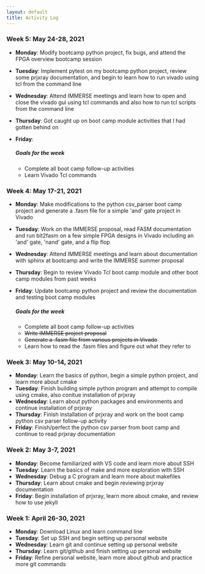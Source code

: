 ```yaml
---
layout: default
title: Activity Log
---
```


### **Week 5: May 24-28, 2021**

* **Monday**: Modify bootcamp python project, fix bugs, and attend the FPGA overview bootcamp session 
* **Tuesday**: Implement pytest on my bootcamp python project, review some prjxray documentation, and begin to learn how to run vivado using tcl from the command line
* **Wednesday**: Attend IMMERSE meetings and learn how to open and close the vivado gui using tcl commands and also how to run tcl scripts from the command line
* **Thursday**: Got caught up on boot camp module activities that I had gotten behind on 
* **Friday**: 

  ##### **Goals for the week**
    * Complete all boot camp follow-up activities
    * Learn Vivado Tcl commands

### **Week 4: May 17-21, 2021**

* **Monday**: Make modifications to the python csv_parser boot camp project and generate a .fasm file for a simple 'and' gate project in Vivado
* **Tuesday**: Work on the IMMERSE proposal, read FASM documentation and run bit2fasm on a few simple FPGA designs in Vivado including an 'and' gate, 'nand' gate, and a flip flop 
* **Wednesday**: Attend IMMERSE meetings and learn about documentation with sphinx at bootcamp and write the IMMERSE summer proposal 
* **Thursday**: Begin to review Vivado Tcl boot camp module and other boot camp modules from past weeks
* **Friday**: Update bootcamp python project and review the documentation and testing boot camp modules

  ##### **Goals for the week**
    * Complete all boot camp follow-up activities
    * ~~Write IMMERSE project proposal~~ 
    * ~~Generate a .fasm file from various projects in Vivado~~
    * Learn how to read the .fasm files and figure out what they refer to

### Week 3: May 10-14, 2021

* **Monday**: Learn the basics of python, begin a simple python project, and learn more about cmake
* **Tuesday**: Finish building simple python program and attempt to compile using cmake, also conitue installation of prjxray
* **Wednesday**: Learn about python packages and environments and continue installation of prjxray
* **Thursday**: Finish installation of prjxray and work on the boot camp python csv parser follow-up activity
* **Friday**: Finish/perfect the python csv parser from boot camp and continue to read prjxray documentation 

### Week 2: May 3-7, 2021

* **Monday**: Become familiarized with VS code and learn more about SSH
* **Tuesday**: Learn the basics of make and more exploration with SSH
* **Wednesday**: Debug a C program and learn more about makefiles
* **Thursday**: Learn about cmake and begin reviewing prjxray documentation
* **Friday**: Begin installation of prjxray, learn more about cmake, and review how to use jekyll

### Week 1: April 26-30, 2021

* **Monday**: Download Linux and learn command line
* **Tuesday**: Set up SSH and begin setting up personal website
* **Wednesday**: Learn git and continue setting up personal website 
* **Thursday**: Learn git/github and finish setting up personal website 
* **Friday**: Refine personal website, learn more about github and practice more git commands